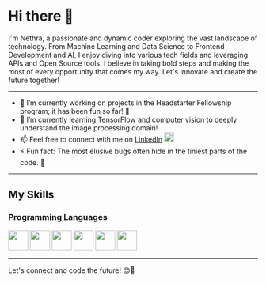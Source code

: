 # Hi there 👋

I'm Nethra, a passionate and dynamic coder exploring the vast landscape of technology. From Machine Learning and Data Science to Frontend Development and AI, I enjoy diving into various tech fields and leveraging APIs and Open Source tools. I believe in taking bold steps and making the most of every opportunity that comes my way. Let's innovate and create the future together!

---
- 🔭 I’m currently working on projects in the Headstarter Fellowship program; it has been fun so far! 🙂
- 🌱 I’m currently learning TensorFlow and computer vision to deeply understand the image processing domain!
- 📫 Feel free to connect with me on [LinkedIn](https://www.linkedin.com/in/nethradevi-baskar-366b2525a/) <img src="https://img.icons8.com/color/48/000000/linkedin.png" width="20" height="20"/>
- ⚡ Fun fact: The most elusive bugs often hide in the tiniest parts of the code. 🐛
---

## My Skills

### Programming Languages
<p align="left">
  <img src="https://img.icons8.com/color/48/000000/java-coffee-cup-logo.png" width="40" height="40"/> 
  <img src="https://img.icons8.com/color/48/000000/python.png" width="40" height="40"/> 
  <img src="https://img.icons8.com/color/48/000000/html-5.png" width="40" height="40"/> 
  <img src="https://img.icons8.com/color/48/000000/css3.png" width="40" height="40"/> 
  <img src="https://img.icons8.com/color/48/000000/javascript.png" width="40" height="40"/> 
  <img src="https://img.icons8.com/color/48/000000/git.png" width="40" height="40"/>
</p>


---

Let's connect and code the future! 😊🚀
